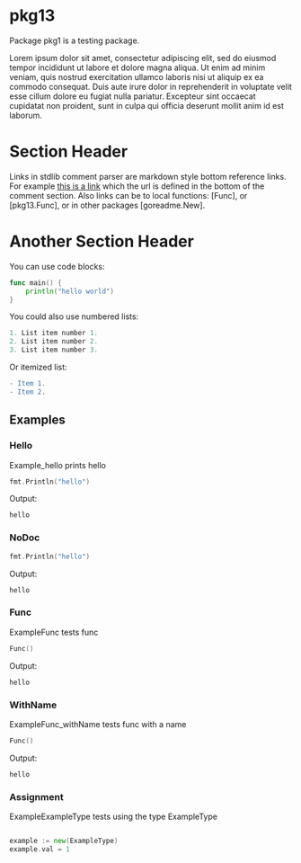 # pkg13

Package pkg1 is a testing package.

Lorem ipsum dolor sit amet, consectetur adipiscing elit, sed do eiusmod tempor incididunt
ut labore et dolore magna aliqua. Ut enim ad minim veniam, quis nostrud exercitation ullamco
laboris nisi ut aliquip ex ea commodo consequat. Duis aute irure dolor in reprehenderit in
voluptate velit esse cillum dolore eu fugiat nulla pariatur. Excepteur sint occaecat
cupidatat non proident, sunt in culpa qui officia deserunt mollit anim id est laborum.

# Section Header

Links in stdlib comment parser are markdown style bottom reference links.
For example [this is a link] which the url is defined in the bottom of the
comment section. Also links can be to local functions: [Func], or [pkg13.Func], or in
other packages [goreadme.New].

# Another Section Header

You can use code blocks:

```go
func main() {
	println("hello world")
}
```

You could also use numbered lists:

```go
1. List item number 1.
2. List item number 2.
3. List item number 3.
```

Or itemized list:

```diff
- Item 1.
- Item 2.
```

[this is a link]: [https://github.com/posener/goreadme](https://github.com/posener/goreadme)

## Examples

### Hello

Example_hello prints hello

```go
fmt.Println("hello")
```

 Output:

```
hello
```

### NoDoc

```go
fmt.Println("hello")
```

 Output:

```
hello
```

### Func

ExampleFunc tests func

```go
Func()
```

 Output:

```
hello
```

### WithName

ExampleFunc_withName tests func with a name

```go
Func()
```

 Output:

```
hello
```

### Assignment

ExampleExampleType tests using the type ExampleType

```go

example := new(ExampleType)
example.val = 1

```
